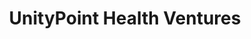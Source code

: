 ---
layout: firm_page
title: "UnityPoint Health Ventures"
id: "unitypointhealthventures.org"
permalink: "/unitypointhealthventuresunitypointhealthventures.org/"
website: "https://unitypointhealthventures.org"
offices: "West Des Moines (United States)"
investment_stages: "Seed, Series A, Series B"
portfolio_companies: "TailorMed, OpenLoop Health, Cardiosense, Pathware, Prolucent Health, b.well Connected Health, DocStation, SilverCloud Health, Bright.md"
portfolio_link: ""
investment_markets: "FinTech, Health Care, Impact Investing"
founded_year: "2019"
description: "UnityPoint Health Ventures is an investment firm committed to investing in ideas and innovative partners."
linkedin: "https://www.linkedin.com/company/uphventures"
twitter: "https://twitter.com/uphventures"
instagram: ""
team_page: "https://unitypointhealthventures.org/join-our-team"
investor_type: "Corporate Venture Capital"
crunchbase: "https://www.crunchbase.com/organization/unitypoint-health-ventures"
pitchbook: "https://pitchbook.com/profiles/investor/268046-92"

# SEO Optimization
meta_title: "UnityPoint Health Ventures - VC Firm - projectstartups.com"
meta_description: "UnityPoint Health Ventures, UnityPoint Health Ventures is an investment firm committed to investing in ideas and innovative partners...."
meta_keywords: "UnityPoint Health Ventures, FinTech, Health Care, Impact Investing, VC firm, venture capital, startup investor, projectstartups.com"
canonical_url: "https://vc.projectstartups.com/unitypointhealthventuresunitypointhealthventures.org/"
---